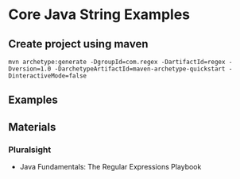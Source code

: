 # Core Java String Examples

## Create project using maven
```
mvn archetype:generate -DgroupId=com.regex -DartifactId=regex -Dversion=1.0 -DarchetypeArtifactId=maven-archetype-quickstart -DinteractiveMode=false
```

## Examples

## Materials
### Pluralsight
* Java Fundamentals: The Regular Expressions Playbook
